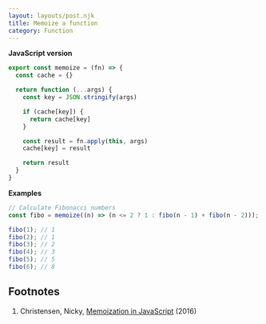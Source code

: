 ```yaml
---
layout: layouts/post.njk
title: Memoize a function
category: Function
---
```


**JavaScript version**



```js
export const memoize = (fn) => {
  const cache = {}

  return function (...args) {
    const key = JSON.stringify(args)

    if (cache[key]) {
      return cache[key]
    }

    const result = fn.apply(this, args)
    cache[key] = result

    return result
  }
}
```

**Examples**

```js
// Calculate Fibonacci numbers
const fibo = memoize((n) => (n <= 2 ? 1 : fibo(n - 1) + fibo(n - 2)));

fibo(1); // 1
fibo(2); // 1
fibo(3); // 2
fibo(4); // 3
fibo(5); // 5
fibo(6); // 8
```

## Footnotes
1. Christensen, Nicky, [Memoization in JavaScript](https://nickychristensen.medium.com/memoization-in-javascript-53db416e0ee3) (2016)